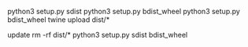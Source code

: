 
python3 setup.py sdist
python3 setup.py bdist_wheel
python3 setup.py bdist_wheel
twine upload dist/*

update
rm -rf dist/*
python3 setup.py sdist bdist_wheel